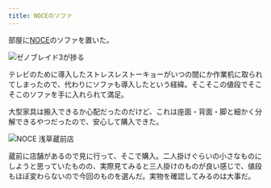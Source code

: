 ```yaml
---
title: NOCEのソファ
---
```

部屋に[NOCE](https://www.noce.co.jp/)のソファを置いた。

![](https://lh3.googleusercontent.com/docs/ADP-6oFoVl_4cKYBiboFpzMhNae3fUyTmLN2G8b3IlUpmjfo_ClG6mBye4NW7QwkGmRvVLOJyQyDAo14see57hbHg-xr0vZXCImNhhNkA5epx2faZFiqpVkFil84Gt7i6vGozhvCS_B-pKwmipSLWV6EsZKLura6cRbw8UpscPDInEyUUasr6COVwcnnj8PkMy1oGGC-rWrHHSLyq2W_dX9NHkVb3pv1nKow2p9S-3dkspq0P63ec5DWkzo_hk_PqpfZFMBJXterBIKSyqXd9FJ73BVchB_7ymK-30SesxbRBZZ6HcRjMR0G9j6T2jqqm7qpnU6W5MJx-H5schvpp9Vjui2VHOToNVpLesmrrh3JJggvMzY-weejQQtpSoK3Zo9E4eHFmYUC6E1LBU7WeRFUuiPoCOoN4t70JtjX8P4obj6zPu2-KEbjF_hnYL4CpLopG9i542wi4N_TBgjp_XBNDQvEnEMNoaAdd6SfVd6aO0yOgTo0MSAI97scs5GJsC7ryaMskumi589CuQljPt445jSbtcx-gAsN9GrC9XMCaXYw9dftQHvGNYH8nfI1nlSCe_H8wifO0ROW3mIbPlqfG9Mfvmhq5l_topBO4K80rZBAOtmajKOGkW2jGCbvRVofTkafHr-9AAIpxMkwTkn18bedyUaQqAQI07JqfCXuA8HiW_c5i8dxKsXRn0rgpNkLy6mBFainNL_9KwpkkLNGe87S1ghz2lnTAODuSoMC9rbkFi3I5IGKJxFSRfPrQAFliCm-fwkcHPMn4MD7Ngc5RXsKMjkjmOCL_eCr9pkgd8aGS7f_VYwcRlP7g8VYlQBpg5GZq1Jo0H4m2BgSVvnW_xJ6pMsI2hq4rk7JACW5SIRIECzYINK3FJPVLwDUh_0DTnqaetNmGAdqQZTXUDqXx5WYh1sStXkvsVYjSto7Vhg87Wq2SWOKTwyjZKifub3j0SU9R6lbDAZZzCmXigm7AssSXX4paguNcdUgIhB7WI9BDN3mTLJqJUj3gu_ElzH8FhjxElsKrR_zpIQ5UIBa5WEIluqFTOR8r2AIh9W3XNiCkrCnwJWT7rhuVzF2MOg0kR_ORHvvO8yAmBIlaQPw2WNIqIVIhv0lcUOu4PjYWSdEJvc4MG97jgf9KNQibA53z4onvCGxwumtt1SeyAZSTlDJRb5GYXwkVCntkXZGHCjYKIi5pWZmyJngJQ0KhA3laWsw7YB0i-m9AUIkjnMxd3SHkgDscb5SAUun0YL9S3Yb7A9xXA "ゼノブレイド3が捗る")

テレビのために導入したストレスレストーキョーがいつの間にか作業机に取られてしまったので、代わりにソファも導入したという経緯。そこそこの値段でそこそこのソファを手に入れられて満足。

大型家具は搬入できるか心配だったのだけど、これは座面・背面・脚と細かく分解できるやつだったので、安心して購入できた。

![](https://lh3.googleusercontent.com/docs/ADP-6oH0yB7_B-vNrwSpmsPyQiBMybbMthcIlrLQ_CO0TZTFqMfg9-KrwV6s-2SpEqy91-21Djt2mNYjzCZ4wwWDK5Mmau_ic9izdZk_vOH9-lm4AqjBqOn_qXSYgMeXjXWGdpTGwqMpp4zieCNx0_lZT0qPDtvkjoIjUl7GuX66s9DrnslfaVrZeGPiCAwrmvVvIGBhj_ODt7IIk3DdFC9aiNvVOB-1NPmpRp7TrXrGLJMEzBttBgqv85MEpOg1CpU0zia17qr0kaBLiJY3G-m5XPaJoyip9Zivx6zhLTy9tZ-9VzmDiJm2KqS5dzpnXJnNCWflkFTTDhX0b3_LcayJTaIxXcCnqrDe8e4yA2cM9wEmcUL6ie0IV7gh0q3ZlOJmMgodb_9FalNEVBXcpQZMawStPP7oHu8fJOZ_-le8YrlFFEOCUKR74oIhKHzMna6fz3aj1vUBw8DbAI-D4e4D0Nnk7_mrogFs0L0FkF8ApcFoA4gRsPibnzjnLkxBm3qM2fE74Vc6hK5myQ7y_IzPvsYGGyOMfikvTshGI-OGEjng2KHsLIPzD5a5hJZtU_4drhwe04KZEj20OCfNcuB2uZ_x3oc65v0xU2ySERGO2nkCUrGAAULDhs9YxP-e9kEtsDOOikZFmFFvb1QF0ZH55CnmTd9mgtwH3jibtbJSCaagrRJaUjsWAGopkB2rsEHVFcoqEXUEvAFH79POMcwF_xX3YdN4u42IsicGZykfQHDxZagWpo5Rzq3P-w_8FhH7T-Sa-daXlJ1ePVEPDaGU0KYp_pcF03vwi9HX7_nao8nsefrgjDfbDt-ciGTN7fmGPQjFg2igIStaZkiQOpFye0ENsjSVOZ6zwByyOP9QQ5LgwM9Zv3szpnZOovtZ5L7BEiCMx_ZDGmI9aYJQsbletHs_18JSkaRyr3aO2L6BC4OFOQMb4ozAvwCgpinKnHLNDX_lQt8OKPDAOlnjZzihPj6H8Jw2lzL00v1XNEvEuXZHEBm8MQnNJcJvTvHaRX19qWMZNg5qh9xDMGBZyqjCuMqIKBO8ZcKEnnE1_jDrML38JAC22roGJSoeyqqv5uiT8KdU92r44GTqL7hUwLRSIsMx-ettItQWl5zQIsxp88_PkUAu1WLe0-fm1LVpSbpGxUZPV381iGEZu9RW_Z4geP7wYlmVlBhUYzK4t9DuroQvpK--k8WqqFluPUoBl2Xr27k2q1f7rMsjqGp30N6H0aUv0I9P25hFZ9mRBDJCaMqQwJjxSw "NOCE 浅草蔵前店")

蔵前に店舗があるので見に行って、そこで購入。二人掛けぐらいの小さなものにしようと思っていたものの、実際見てみると三人掛けのものが良い感じで、値段もほぼ変わらないので今回のものを選んだ。実物を確認してみるのは大事だ。
